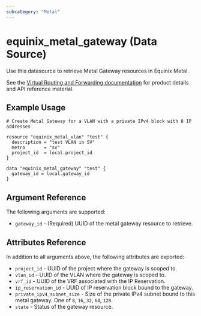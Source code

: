 ```yaml
---
subcategory: "Metal"
---
```


# equinix_metal_gateway (Data Source)

Use this datasource to retrieve Metal Gateway resources in Equinix Metal.

See the [Virtual Routing and Forwarding documentation](https://deploy.equinix.com/developers/docs/metal/layer2-networking/vrf/) for product details and API reference material.

## Example Usage

```hcl
# Create Metal Gateway for a VLAN with a private IPv4 block with 8 IP addresses

resource "equinix_metal_vlan" "test" {
  description = "test VLAN in SV"
  metro       = "sv"
  project_id  = local.project_id
}

data "equinix_metal_gateway" "test" {
  gateway_id = local.gateway_id
}
```

## Argument Reference

The following arguments are supported:

* `gateway_id` - (Required) UUID of the metal gateway resource to retrieve.

## Attributes Reference

In addition to all arguments above, the following attributes are exported:

* `project_id` - UUID of the project where the gateway is scoped to.
* `vlan_id` - UUID of the VLAN where the gateway is scoped to.
* `vrf_id` - UUID of the VRF associated with the IP Reservation.
* `ip_reservation_id` - UUID of IP reservation block bound to the gateway.
* `private_ipv4_subnet_size` - Size of the private IPv4 subnet bound to this metal gateway. One of
`8`, `16`, `32`, `64`, `128`.
* `state` - Status of the gateway resource.
